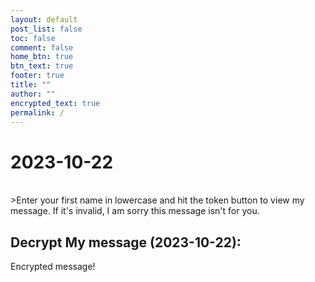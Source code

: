 ```yaml
---
layout: default
post_list: false
toc: false
comment: false
home_btn: true
btn_text: true
footer: true
title: ""
author: ""
encrypted_text: true
permalink: /
---
```


# 2023-10-22

<br>
>Enter your first name in lowercase and hit the token button to view my message. If it's invalid, I am sorry this
message isn't for you.


## Decrypt My message (2023-10-22):
  <p class="encrypted" id="5fA2r8jukd3EcyzLePaY3QhsFaH38jrLaL7AMqvRa+Fb+2WAulh4mXqJElRw==">Encrypted message!</p>

